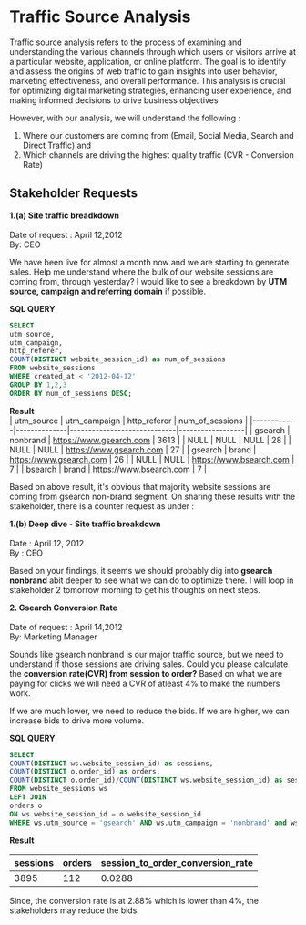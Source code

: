 # Traffic Source Analysis

Traffic source analysis refers to the process of examining and understanding the various channels through which users or visitors arrive at a particular website, application, or online platform. The goal is to identify and assess the origins of web traffic to gain insights into user behavior, marketing effectiveness, and overall performance. This analysis is crucial for optimizing digital marketing strategies, enhancing user experience, and making informed decisions to drive business objectives

However, with our analysis, we will understand the following :
1. Where our customers are coming from (Email, Social Media, Search and Direct Traffic) and
2. Which channels are driving the highest quality traffic (CVR - Conversion Rate)

## Stakeholder Requests <br>

**1.(a) Site traffic breadkdown**<br>
<br>
Date of request : April 12,2012 <br>
By: CEO <br>

We have been live for almost a month now and we are starting to generate sales. Help me understand where the bulk of our website sessions are coming from, through yesterday?
I would like to see a breakdown by **UTM source, campaign and referring domain** if possible.

**SQL QUERY**
```sql
SELECT 
utm_source, 
utm_campaign, 
http_referer, 
COUNT(DISTINCT website_session_id) as num_of_sessions
FROM website_sessions
WHERE created_at < '2012-04-12'
GROUP BY 1,2,3
ORDER BY num_of_sessions DESC;

```
**Result**
<br>
| utm_source | utm_campaign | http_referer                | num_of_sessions |
|------------|--------------|-----------------------------|------------------|
| gsearch    | nonbrand     | https://www.gsearch.com     | 3613             |
| NULL       | NULL         | NULL                        | 28               |
| NULL       | NULL         | https://www.gsearch.com     | 27               |
| gsearch    | brand        | https://www.gsearch.com     | 26               |
| NULL       | NULL         | https://www.bsearch.com     | 7                |
| bsearch    | brand        | https://www.bsearch.com     | 7                |


Based on above result, it's obvious that majority website sessions are coming from gsearch non-brand segment. On sharing these results with the stakeholder, there is a counter request as under :

**1.(b) Deep dive - Site traffic breakdown** <br>
<br>
Date : April 12, 2012 <br>
By : CEO <br>

Based on your findings, it seems we should probably dig into **gsearch nonbrand** abit deeper to see what we can do to optimize there.
I will loop in stakeholder 2 tomorrow morning to get his thoughts on next steps.

**2. Gsearch Conversion Rate**  <br>
<br>
Date of request : April 14,2012  <br>
By: Marketing Manager <br>

Sounds like gsearch nonbrand is our major traffic source, but we need to understand if those sessions are driving sales.
Could you please calculate the **conversion rate(CVR) from session to order?**
Based on what we are paying for clicks we will need a CVR of atleast 4% to make the numbers work.

If we are much lower, we need to reduce the bids. If we are higher, we can increase bids to drive more volume.

**SQL QUERY**
```sql
SELECT 
COUNT(DISTINCT ws.website_session_id) as sessions,
COUNT(DISTINCT o.order_id) as orders,
COUNT(DISTINCT o.order_id)/COUNT(DISTINCT ws.website_session_id) as session_to_order_conversion_rate 
FROM website_sessions ws
LEFT JOIN
orders o
ON ws.website_session_id = o.website_session_id
WHERE ws.utm_source = 'gsearch' AND ws.utm_campaign = 'nonbrand' and ws.created_at < '2012-04-14';

```
**Result**
<br>

| sessions | orders | session_to_order_conversion_rate |
|----------|--------|---------------------------------|
| 3895     | 112    | 0.0288                          |

Since, the conversion rate is at 2.88% which is lower than 4%, the stakeholders may reduce the bids.

   
   
